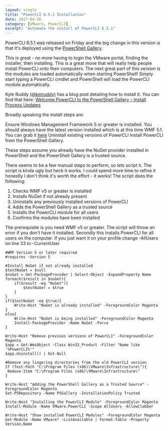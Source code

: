 ```yaml
---
layout: single
title: "PowerCLI 6.5.1 Installation"
date: 2017-04-26
category: [VMware, PowerCLI]
excerpt: "Automate the install of PowerCLI 6.5.1"
---
```

PowerCLI 6.5.1 was released on Friday and the big change in this version is that it's deployed using the [PowerShell Gallery](https://www.powershellgallery.com/).

This is great - no more having to login the VMware portal, finding the installer, then installing.  This is a great move that will really help people install PowerCLI onto their computers.  The next great part of this version is the modules are loaded automatically when starting PowerShell!  Simply start typing a PowerCLI cmdlet and PowerShell will load the PowerCLI module automatically.

Kyle Ruddy [(@kmruddy)](https://twitter.com/kmruddy) has a blog post detailing how to install it.  You can find that here: [Welcome PowerCLI to the PowerShell Gallery – Install Process Updates](https://blogs.vmware.com/PowerCLI/2017/04/powercli-install-process-powershell-gallery.html)

Broadly speaking the install steps are:

Ensure Windows Management Framework 5 or greater is installed.  You should always have the latest version installed which is at this time WMF 5.1.  You can grab it [here](https://www.microsoft.com/en-us/download/details.aspx?id=54616)
Uninstall existing versions of PowerCLI
Install PowerCLI from the PowerShell Gallery.

These steps assume you already have the NuGet provider installed in PowerShell and the PowerShell Gallery is a trusted source.

There seems to be a few manual steps to perform, so lets script it.  The script is kinda ugly but heck it works.  I could spend more time to refine it honestly I don't think it's worth the effort - it works! The script does the following:

1. Checks WMF v5 or greater is installed
2. Installs NuGet if not already present
3. Uninstalls any previously installed versions of PowerCLI
4. Adds the PowerShell Gallery as a trusted source
5. Installs the PowerCLI module for all users
6. Confirms the modules have been installed

The prerequisite is you need WMF v5 or greater. The script will throw an error if you don't have it installed.  Secondly this installs PowerCLI for all users on the computer. If you just want it on your profile change -AllUsers on line 33 to -CurrentUser

~~~ posh
#WMF Version 5 or later required
#requires -Version 5

#Install NuGet if not already installed
$testNuGet = $null
$nuGet = Get-PackageProvider | Select-Object -ExpandProperty Name
foreach($result in $nuGet){
    if($result -eq "NuGet"){
        $testNuGet = $true
    }
}
if($testNuGet -eq $true){
    Write-Host "NuGet is already installed" -ForegroundColor Magenta
}
else{
    Write-Host "NuGet is being installed" -ForegroundColor Magenta
    Install-PackageProvider -Name NuGet -Force
}

Write-Host "Remove previous versions of PowerCLI" -ForegroundColor Magenta
$app = Get-WmiObject -Class Win32_Product -Filter "Name like '%PowerCLI%'"
$app.Uninstall() | Out-Null

#Remove any lingering directories from the old PowerCLI version
If (Test-Path "C:\Program Files (x86)\VMware\Infrastructure\"){
 Remove-Item "C:\Program Files (x86)\VMware\Infrastructure\"
}

Write-Host "Adding the PowerShell Gallery as a Trusted Source" -ForegroundColor Magenta
Set-PSRepository -Name PSGallery -InstallationPolicy Trusted

Write-Host "Installing the PowerCLI Module" -ForegroundColor Magenta
Install-Module -Name VMware.PowerCLI -Scope AllUsers -AllowClobber

Write-Host "Show installed PowerCLI Modules" -ForegroundColor Magenta
Get-Module -Name VMware* -ListAvailable | Format-Table -Property Version,Name

~~~